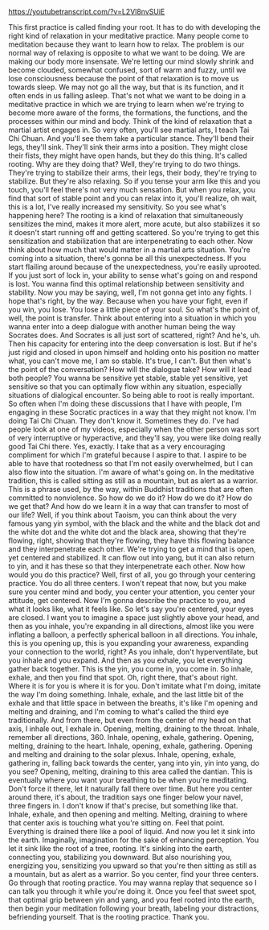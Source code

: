 https://youtubetranscript.com/?v=L2Vl8nvSUiE

 This first practice is called finding your root. It has to do with developing the right kind of relaxation in your meditative practice. Many people come to meditation because they want to learn how to relax. The problem is our normal way of relaxing is opposite to what we want to be doing. We are making our body more insensate. We're letting our mind slowly shrink and become clouded, somewhat confused, sort of warm and fuzzy, until we lose consciousness because the point of that relaxation is to move us towards sleep. We may not go all the way, but that is its function, and it often ends in us falling asleep. That's not what we want to be doing in a meditative practice in which we are trying to learn when we're trying to become more aware of the forms, the formations, the functions, and the processes within our mind and body. Think of the kind of relaxation that a martial artist engages in. So very often, you'll see martial arts, I teach Tai Chi Chuan. And you'll see them take a particular stance. They'll bend their legs, they'll sink. They'll sink their arms into a position. They might close their fists, they might have open hands, but they do this thing. It's called rooting. Why are they doing that? Well, they're trying to do two things. They're trying to stabilize their arms, their legs, their body, they're trying to stabilize. But they're also relaxing. So if you tense your arm like this and you touch, you'll feel there's not very much sensation. But when you relax, you find that sort of stable point and you can relax into it, you'll realize, oh wait, this is a lot, I've really increased my sensitivity. So you see what's happening here? The rooting is a kind of relaxation that simultaneously sensitizes the mind, makes it more alert, more acute, but also stabilizes it so it doesn't start running off and getting scattered. So you're trying to get this sensitization and stabilization that are interpenetrating to each other. Now think about how much that would matter in a martial arts situation. You're coming into a situation, there's gonna be all this unexpectedness. If you start flailing around because of the unexpectedness, you're easily uprooted. If you just sort of lock in, your ability to sense what's going on and respond is lost. You wanna find this optimal relationship between sensitivity and stability. Now you may be saying, well, I'm not gonna get into any fights. I hope that's right, by the way. Because when you have your fight, even if you win, you lose. You lose a little piece of your soul. So what's the point of, well, the point is transfer. Think about entering into a situation in which you wanna enter into a deep dialogue with another human being the way Socrates does. And Socrates is all just sort of scattered, right? And he's, uh. Then his capacity for entering into the deep conversation is lost. But if he's just rigid and closed in upon himself and holding onto his position no matter what, you can't move me, I am so stable. It's true, I can't. But then what's the point of the conversation? How will the dialogue take? How will it lead both people? You wanna be sensitive yet stable, stable yet sensitive, yet sensitive so that you can optimally flow within any situation, especially situations of dialogical encounter. So being able to root is really important. So often when I'm doing these discussions that I have with people, I'm engaging in these Socratic practices in a way that they might not know. I'm doing Tai Chi Chuan. They don't know it. Sometimes they do. I've had people look at one of my videos, especially when the other person was sort of very interruptive or hyperactive, and they'll say, you were like doing really good Tai Chi there. Yes, exactly. I take that as a very encouraging compliment for which I'm grateful because I aspire to that. I aspire to be able to have that rootedness so that I'm not easily overwhelmed, but I can also flow into the situation. I'm aware of what's going on. In the meditative tradition, this is called sitting as still as a mountain, but as alert as a warrior. This is a phrase used, by the way, within Buddhist traditions that are often committed to nonviolence. So how do we do it? How do we do it? How do we get that? And how do we learn it in a way that can transfer to most of our life? Well, if you think about Taoism, you can think about the very famous yang yin symbol, with the black and the white and the black dot and the white dot and the white dot and the black area, showing that they're flowing, right, showing that they're flowing, they have this flowing balance and they interpenetrate each other. We're trying to get a mind that is open, yet centered and stabilized. It can flow out into yang, but it can also return to yin, and it has these so that they interpenetrate each other. Now how would you do this practice? Well, first of all, you go through your centering practice. You do all three centers. I won't repeat that now, but you make sure you center mind and body, you center your attention, you center your attitude, get centered. Now I'm gonna describe the practice to you, and what it looks like, what it feels like. So let's say you're centered, your eyes are closed. I want you to imagine a space just slightly above your head, and then as you inhale, you're expanding in all directions, almost like you were inflating a balloon, a perfectly spherical balloon in all directions. You inhale, this is you opening up, this is you expanding your awareness, expanding your connection to the world, right? As you inhale, don't hyperventilate, but you inhale and you expand. And then as you exhale, you let everything gather back together. This is the yin, you come in, you come in. So inhale, exhale, and then you find that spot. Oh, right there, that's about right. Where it is for you is where it is for you. Don't imitate what I'm doing, imitate the way I'm doing something. Inhale, exhale, and the last little bit of the exhale and that little space in between the breaths, it's like I'm opening and melting and draining, and I'm coming to what's called the third eye traditionally. And from there, but even from the center of my head on that axis, I inhale out, I exhale in. Opening, melting, draining to the throat. Inhale, remember all directions, 360. Inhale, opening, exhale, gathering. Opening, melting, draining to the heart. Inhale, opening, exhale, gathering. Opening and melting and draining to the solar plexus. Inhale, opening, exhale, gathering in, falling back towards the center, yang into yin, yin into yang, do you see? Opening, melting, draining to this area called the dantian. This is eventually where you want your breathing to be when you're meditating. Don't force it there, let it naturally fall there over time. But here you center around there, it's about, the tradition says one finger below your navel, three fingers in. I don't know if that's precise, but something like that. Inhale, exhale, and then opening and melting. Melting, draining to where that center axis is touching what you're sitting on. Feel that point. Everything is drained there like a pool of liquid. And now you let it sink into the earth. Imaginally, imagination for the sake of enhancing perception. You let it sink like the root of a tree, rooting. It's sinking into the earth, connecting you, stabilizing you downward. But also nourishing you, energizing you, sensitizing you upward so that you're then sitting as still as a mountain, but as alert as a warrior. So you center, find your three centers. Go through that rooting practice. You may wanna replay that sequence so I can talk you through it while you're doing it. Once you feel that sweet spot, that optimal grip between yin and yang, and you feel rooted into the earth, then begin your meditation following your breath, labeling your distractions, befriending yourself. That is the rooting practice. Thank you.